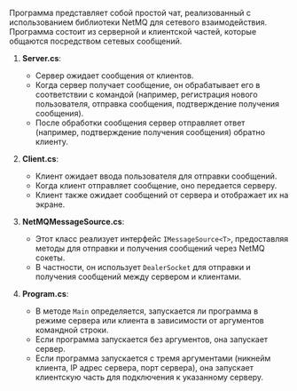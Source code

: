  Программа представляет собой простой чат, реализованный с использованием библиотеки NetMQ для сетевого взаимодействия. Программа состоит из серверной и клиентской частей, которые общаются посредством сетевых сообщений.

1. **Server.cs**:
   - Сервер ожидает сообщения от клиентов.
   - Когда сервер получает сообщение, он обрабатывает его в соответствии с командой (например, регистрация нового пользователя, отправка сообщения, подтверждение получения сообщения).
   - После обработки сообщения сервер отправляет ответ (например, подтверждение получения сообщения) обратно клиенту.

2. **Client.cs**:
   - Клиент ожидает ввода пользователя для отправки сообщений.
   - Когда клиент отправляет сообщение, оно передается серверу.
   - Клиент также ожидает сообщений от сервера и отображает их на экране.

3. **NetMQMessageSource.cs**:
   - Этот класс реализует интерфейс `IMessageSource<T>`, предоставляя методы для отправки и получения сообщений через NetMQ сокеты.
   - В частности, он использует `DealerSocket` для отправки и получения сообщений между сервером и клиентами.

4. **Program.cs**:
   - В методе `Main` определяется, запускается ли программа в режиме сервера или клиента в зависимости от аргументов командной строки.
   - Если программа запускается без аргументов, она запускает сервер.
   - Если программа запускается с тремя аргументами (никнейм клиента, IP адрес сервера, порт сервера), она запускает клиентскую часть для подключения к указанному серверу.
 
 
